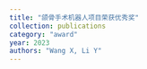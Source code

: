 ```yaml
---
title: "颌骨手术机器人项目荣获优秀奖"
collection: publications
category: "award"
year: 2023
authors: "Wang X, Li Y"
---
```

